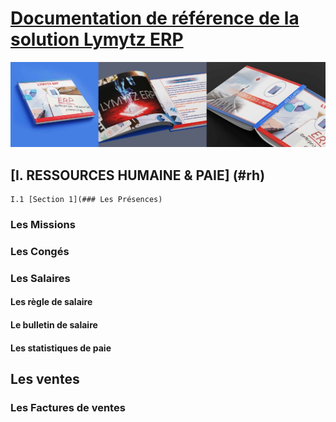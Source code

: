 # [Documentation de référence de la solution Lymytz ERP](#documentation)

![livre.jpeg](./assets/livre.jpeg)

## [I. RESSOURCES HUMAINE & PAIE] (#rh)

```
I.1 [Section 1](### Les Présences)
```

### Les Missions

### Les Congés

### Les Salaires

#### Les règle de salaire

#### Le bulletin de salaire

#### Les statistiques de paie

## Les ventes

### Les Factures de ventes

###